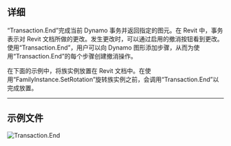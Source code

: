 ## 详细
“Transaction.End”完成当前 Dynamo 事务并返回指定的图元。在 Revit 中，事务表示对 Revit 文档所做的更改。发生更改时，可以通过启用的撤消按钮看到更改。使用“Transaction.End”，用户可以向 Dynamo 图形添加步骤，从而为使用“Transaction.End”的每个步骤创建撤消操作。

在下面的示例中，将族实例放置在 Revit 文档中。在使用“FamilyInstance.SetRotation”旋转族实例之前，会调用“Transaction.End”以完成放置。

___
## 示例文件

![Transaction.End](./Revit.Transaction.Transaction.End_img.jpg)
